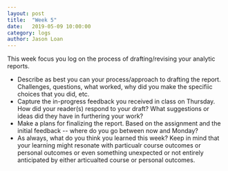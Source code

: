 ```yaml
---
layout: post
title:  "Week 5" 
date:   2019-05-09 10:00:00
category: logs
author: Jason Loan 
---
```



This week focus you log on the process of drafting/revising your analytic reports.

* Describe as best you can your process/approach to drafting the report. Challenges, questions, what worked, why did you make the specifiic choices that you did, etc.
* Capture the in-progress feedback you received in class on Thursday. How did your reader(s) respond to your draft? What suggestions or ideas did they have in furthering your work?
* Make a plans for finalizing the report. Based on the assignment and the initial feedback -- where do you go between now and Monday?
* As always, what do you think you learned this week?  Keep in mind that your learning might resonate with particualr course outcomes or personal outcomes or even something unexpected or not entirely anticipated by either articualted course or personal outcomes.